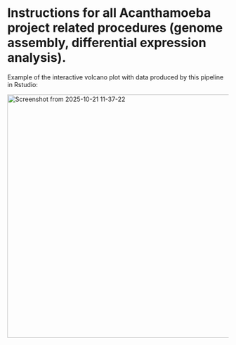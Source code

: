 # Instructions for all Acanthamoeba project related procedures (genome assembly, differential expression analysis).

Example of the interactive volcano plot with data produced by this pipeline in Rstudio:

<img width="841" height="554" alt="Screenshot from 2025-10-21 11-37-22" src="https://github.com/user-attachments/assets/459c9332-1548-4ee8-b68f-9d1aefd50532" />
